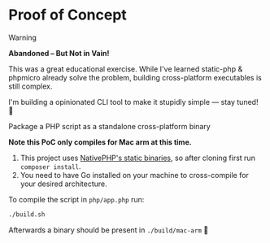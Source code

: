 # Proof of Concept

> [!WARNING]  
> **Abandoned – But Not in Vain!**
> 
> This was a great educational exercise. While I've learned static-php & phpmicro already solve the problem, building cross-platform executables is still complex.
> 
> I'm building a opinionated CLI tool to make it stupidly simple — stay tuned! 👀

Package a PHP script as a standalone cross-platform binary

**Note this PoC only compiles for Mac arm at this time.**

1. This project uses [NativePHP's static binaries](https://github.com/NativePHP/php-bin), so after cloning first run `composer install`.
2. You need to have Go installed on your machine to cross-compile for your desired architecture.

To compile the script in `php/app.php` run:

```bash
./build.sh
```

Afterwards a binary should be present in `./build/mac-arm` 🚀
